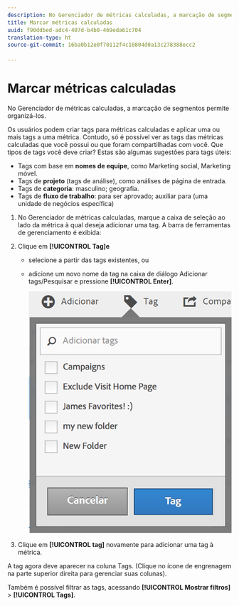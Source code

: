 ```yaml
---
description: No Gerenciador de métricas calculadas, a marcação de segmentos permite organizá-los.
title: Marcar métricas calculadas
uuid: f90ddbed-adc4-407d-b4b0-469eda61c704
translation-type: ht
source-git-commit: 16ba0b12e0f70112f4c10804d0a13c278388ecc2

---
```



# Marcar métricas calculadas

No Gerenciador de métricas calculadas, a marcação de segmentos permite organizá-los.

Os usuários podem criar tags para métricas calculadas e aplicar uma ou mais tags a uma métrica. Contudo, só é possível ver as tags das métricas calculadas que você possui ou que foram compartilhadas com você. Que tipos de tags você deve criar? Estas são algumas sugestões para tags úteis:

* Tags com base em **nomes de equipe**, como Marketing social, Marketing móvel.
* Tags de **projeto** (tags de análise), como análises de página de entrada.
* Tags de **categoria**: masculino; geografia.
* Tags de **fluxo de trabalho**: para ser aprovado; auxiliar para (uma unidade de negócios específica)

1. No Gerenciador de métricas calculadas, marque a caixa de seleção ao lado da métrica à qual deseja adicionar uma tag. A barra de ferramentas de gerenciamento é exibida:
1. Clique em **[!UICONTROL Tag]e**

   * selecione a partir das tags existentes, ou
   * adicione um novo nome da tag na caixa de diálogo Adicionar tags/Pesquisar e pressione **[!UICONTROL Enter]**.

      ![](assets/cm_add_tags.png)

1. Clique em **[!UICONTROL tag]** novamente para adicionar uma tag à métrica.

A tag agora deve aparecer na coluna Tags. (Clique no ícone de engrenagem na parte superior direita para gerenciar suas colunas).

Também é possível filtrar as tags, acessando **[!UICONTROL Mostrar filtros]** &gt; **[!UICONTROL Tags]**.
